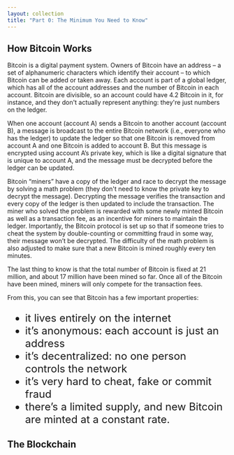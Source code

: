```yaml
---
layout: collection
title: "Part 0: The Minimum You Need to Know"
---
```


<h2>How Bitcoin Works</h2>

<p>Bitcoin is a digital payment system. Owners of Bitcoin have an address – a set of alphanumeric characters which identify their account – to which Bitcoin can be added or taken away. Each account is part of a global ledger, which has all of the account addresses and the number of Bitcoin in each account. Bitcoin are divisible, so an account could have 4.2 Bitcoin in it, for instance, and they don't actually represent anything: they're just numbers on the ledger.</p>

<p>When one account (account A) sends a Bitcoin to another account (account B), a message is broadcast to the entire Bitcoin network (i.e., everyone who has the ledger) to update the ledger so that one Bitcoin is removed from account A and one Bitcoin is added to account B. But this message is encrypted using account A’s private key, which is like a digital signature that is unique to account A, and the message must be decrypted before the ledger can be updated.</p>

<p>Bitcoin “miners” have a copy of the ledger and race to decrypt the message by solving a math problem (they don't need to know the private key to decrypt the message). Decrypting the message verifies the transaction and every copy of the ledger is then updated to include the transaction. The miner who solved the problem is rewarded with some newly minted Bitcoin as well as a transaction fee, as an incentive for miners to maintain the ledger. Importantly, the Bitcoin protocol is set up so that if someone tries to cheat the system by double-counting or committing fraud in some way, their message won’t be decrypted. The difficulty of the math problem is also adjusted to make sure that a new Bitcoin is mined roughly every ten minutes.</p>

<p> The last thing to know is that the total number of Bitcoin is fixed at 21 million, and about 17 million have been mined so far. Once all of the Bitcoin have been mined, miners will only compete for the transaction fees.</p>

<p>From this, you can see that Bitcoin has a few important properties:
<ul style="font-size:x-large;">
  <li>it lives entirely on the internet</li>
  <li>it’s anonymous: each account is just an address</li>
  <li>it’s decentralized: no one person controls the network</li>
  <li>it’s very hard to cheat, fake or commit fraud</li>
  <li>there’s a limited supply, and new Bitcoin are minted at a constant rate.</li>
</ul>
</p>

<h2>The Blockchain</h2>

















